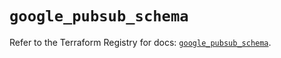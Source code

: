 # `google_pubsub_schema`

Refer to the Terraform Registry for docs: [`google_pubsub_schema`](https://registry.terraform.io/providers/hashicorp/google-beta/5.27.0/docs/resources/google_pubsub_schema).
